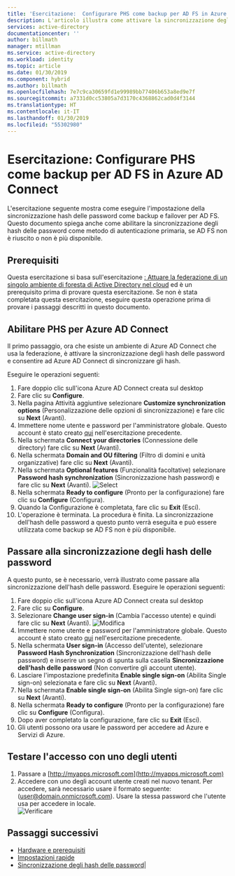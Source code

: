 ```yaml
---
title: 'Esercitazione:  Configurare PHS come backup per AD FS in Azure AD Connect | Microsoft Docs'
description: L'articolo illustra come attivare la sincronizzazione degli hash delle password come backup e per AD FS.
services: active-directory
documentationcenter: ''
author: billmath
manager: mtillman
ms.service: active-directory
ms.workload: identity
ms.topic: article
ms.date: 01/30/2019
ms.component: hybrid
ms.author: billmath
ms.openlocfilehash: 7e7c9ca30659fd1e99989bb77406b653a8ed9e7f
ms.sourcegitcommit: a7331d0cc53805a7d3170c4368862cad0d4f3144
ms.translationtype: HT
ms.contentlocale: it-IT
ms.lasthandoff: 01/30/2019
ms.locfileid: "55302980"
---
```

# <a name="tutorial--setting-up-phs-as-backup-for-ad-fs-in-azure-ad-connect"></a>Esercitazione:  Configurare PHS come backup per AD FS in Azure AD Connect

L'esercitazione seguente mostra come eseguire l'impostazione della sincronizzazione hash delle password come backup e failover per AD FS.  Questo documento spiega anche come abilitare la sincronizzazione degli hash delle password come metodo di autenticazione primaria, se AD FS non è riuscito o non è più disponibile.

## <a name="prerequisites"></a>Prerequisiti
Questa esercitazione si basa sull'esercitazione [: Attuare la federazione di un singolo ambiente di foresta di Active Directory nel cloud](tutorial-federation.md) ed è un prerequisito prima di provare questa esercitazione.  Se non è stata completata questa esercitazione, eseguire questa operazione prima di provare i passaggi descritti in questo documento.

## <a name="enable-phs-in-azure-ad-connect"></a>Abilitare PHS per Azure AD Connect
Il primo passaggio, ora che esiste un ambiente di Azure AD Connect che usa la federazione, è attivare la sincronizzazione degli hash delle password e consentire ad Azure AD Connect di sincronizzare gli hash.

Eseguire le operazioni seguenti:

1.  Fare doppio clic sull'icona Azure AD Connect creata sul desktop
2.  Fare clic su **Configure**.
3.  Nella pagina Attività aggiuntive selezionare **Customize synchronization options** (Personalizzazione delle opzioni di sincronizzazione) e fare clic su **Next** (Avanti).
4.  Immettere nome utente e password per l'amministratore globale.  Questo account è stato creato [qui](tutorial-federation.md#create-a-global-administrator-in-azure-ad) nell'esercitazione precedente.
5.  Nella schermata **Connect your directories** (Connessione delle directory) fare clic su **Next** (Avanti).
6.  Nella schermata **Domain and OU filtering** (Filtro di domini e unità organizzative) fare clic su **Next** (Avanti).
7.  Nella schermata **Optional features** (Funzionalità facoltative) selezionare **Password hash synchronization** (Sincronizzazione hash password) e fare clic su **Next** (Avanti).
![Select](media/tutorial-phs-backup/backup1.png)</br>
8.  Nella schermata **Ready to configure** (Pronto per la configurazione) fare clic su **Configure** (Configura).
9.  Quando la Configurazione è completata, fare clic su **Exit** (Esci).
10. L'operazione è terminata.  La procedura è finita.  La sincronizzazione dell'hash delle password a questo punto verrà eseguita e può essere utilizzata come backup se AD FS non è più disponibile.

## <a name="switch-to-password-hash-synchronization"></a>Passare alla sincronizzazione degli hash delle password
A questo punto, se è necessario, verrà illustrato come passare alla sincronizzazione dell'hash delle password.  Eseguire le operazioni seguenti:

1. Fare doppio clic sull'icona Azure AD Connect creata sul desktop
2.  Fare clic su **Configure**.
3.  Selezionare **Change user sign-in** (Cambia l'accesso utente) e quindi fare clic su **Next** (Avanti).
![Modifica](media/tutorial-phs-backup/backup2.png)</br>
4.  Immettere nome utente e password per l'amministratore globale.  Questo account è stato creato [qui](tutorial-federation.md#create-a-global-administrator-in-azure-ad) nell'esercitazione precedente.
5.  Nella schermata **User sign-in** (Accesso dell'utente), selezionare **Password Hash Synchronization** (Sincronizzazione dell'hash delle password) e inserire un segno di spunta sulla casella **Sincronizzazione dell'hash delle password** (Non convertire gli account utente).  
6.  Lasciare l'impostazione predefinita **Enable single sign-on** (Abilita Single sign-on) selezionata e fare clic su **Next** (Avanti).
7.  Nella schermata **Enable single sign-on** (Abilita Single sign-on) fare clic su **Next** (Avanti).
8.  Nella schermata **Ready to configure** (Pronto per la configurazione) fare clic su **Configure** (Configura).
9.  Dopo aver completato la configurazione, fare clic su **Exit** (Esci).
10. Gli utenti possono ora usare le password per accedere ad Azure e Servizi di Azure.

## <a name="test-signing-in-with-one-of-our-users"></a>Testare l'accesso con uno degli utenti

1.  Passare a [http://myapps.microsoft.com](http://myapps.microsoft.com)
2. Accedere con uno degli account utente creati nel nuovo tenant.  Per accedere, sarà necessario usare il formato seguente: (user@domain.onmicrosoft.com). Usare la stessa password che l'utente usa per accedere in locale.</br>
![Verificare](media/tutorial-password-hash-sync/verify1.png)</br>

## <a name="next-steps"></a>Passaggi successivi


- [Hardware e prerequisiti](how-to-connect-install-prerequisites.md) 
- [Impostazioni rapide](how-to-connect-install-express.md)
- [Sincronizzazione degli hash delle password](how-to-connect-password-hash-synchronization.md)|
